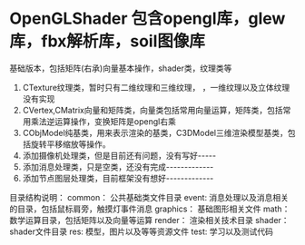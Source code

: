 # OpenGLShader 包含opengl库，glew库，fbx解析库，soil图像库
基础版本，包括矩阵(右承)向量基本操作，shader类，纹理类等
1. CTexture纹理类，暂时只有二维纹理和三维纹理， ，一维纹理以及立体纹理没有实现
2. CVertex,CMatrix向量和矩阵类，向量类包括常用向量运算，矩阵类，包括常用乘法逆运算操作，变换矩阵是opengl右乘
3. CObjModel纯基类，用来表示渲染的基类，C3DModel三维渲染模型基类，包括旋转平移缩放等操作。
4. 添加摄像机处理类，但是目前还有问题，没有写好-----
5. 添加消息处理类，只是空类，还没有完成-------------
6. 添加节点图层处理类，目前框架没有想好-------------


目录结构说明：
common：	公共基础类文件目录
event:		消息处理以及消息相关的目录，包括鼠标肩旁，触摸灯事件消息
graphics：	基础图形相关文件
math：		数学运算目录，包括矩阵以及向量等运算
render：	渲染相关技术目录
shader：	shader文件目录
res:		模型，图片以及等等资源文件
test:		学习以及测试代码

